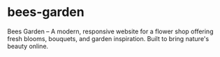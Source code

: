 # bees-garden
Bees Garden – A modern, responsive website for a flower shop offering fresh blooms, bouquets, and garden inspiration. Built to bring nature's beauty online.

